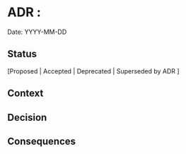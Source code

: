 # ADR <ID>: <Judul Keputusan Arsitektur>

Date: YYYY-MM-DD

## Status

[Proposed | Accepted | Deprecated | Superseded by ADR <ID>]

## Context

<!--
Berikan latar belakang kenapa keputusan ini perlu diambil.
Jelaskan masalah atau kebutuhan teknis yang menyebabkan diperlukannya keputusan ini.
Bisa juga mencantumkan batasan, tujuan, atau persyaratan sistem.
-->

## Decision

<!--
Tuliskan keputusan akhir yang diambil. 
Jelaskan solusi atau pendekatan yang dipilih dengan alasan singkat.
-->

## Consequences

<!--
Jelaskan dampak dari keputusan ini, baik positif maupun tes tes

